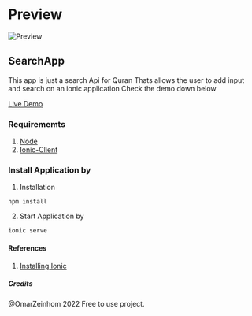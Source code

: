 # Preview
![Preview](https://res.cloudinary.com/dxgqvvg0z/image/upload/v1657191592/QuranIonicSearchApp/quran-app-ionic6-omarabdelrahman-preview_hlcm5x.gif)

## SearchApp 
This app is just  a search Api for Quran 
Thats allows the user to add input and search on an ionic application Check the demo down below

[Live Demo]([demo](https://quran-ionic6-react-typescript-search-app.vercel.app/))



### Requirememts 

1. [Node](https://nodejs.org/en/)
2. [Ionic-Client](https://ionicframework.com/docs/intro/cli)


### Install Application by

1. Installation 
```
npm install
```


2. Start Application by 
```
ionic serve
```




####  References

1. [Installing Ionic](https://ionicframework.com/docs/intro/cli)

##### Credits 
@OmarZeinhom 2022 Free to use project.